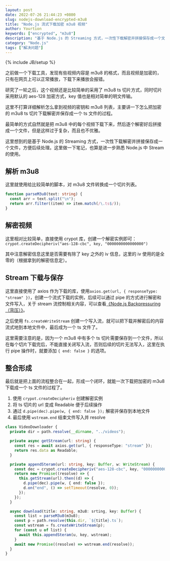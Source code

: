 ```yaml
---
layout: post
date: 2022-07-26 21:44:23 +0800
slug: nodejs-download-encrypted-m3u8
title: "Node.js 流式下载加密 m3u8 视频"
author: Yourtion
keywords: ["encrypted", "m3u8"]
description: "基于 Node.js 的 Streaming 方式，一次性下载解密并拼接保存成一个文件，方便后续处理。这里做一下笔记，也算是进一步熟悉 Node.js 中 Stream 的使用"
category: "Node.js"
tags: ["解决问题"]
---
```

{% include JB/setup %}

之前做一个下载工具，发现有些视频内容是 m3u8 的格式，而且视频是加密的，只有在网页上可以正常播放，下载下来播放会报错。

研究了一轮之后，这个视频还是比较简单的采用了 m3u8 ts 切片方式，同时切片采用默认的 aes-128 加密方式，key 值也是相对简单的明文传输。

这里不打算详细解析怎么拿到视频的密钥和 m3u8 列表，主要讲一下怎么把加密的 m3u8 ts 切片下载解密并保存成一个 ts 文件的过程。

最简单的方式自然就是把 m3u8 中的每个视频下载下来，然后逐个解密好后拼接成一个文件，但是这样过于复杂，而且也不优雅。

这里想到的是基于 Node.js 的 Streaming 方式，一次性下载解密并拼接保存成一个文件，方便后续处理。这里做一下笔记，也算是进一步熟悉 Node.js 中 Stream 的使用。

## 解析 m3u8

这里就使用给比较简单的脚本，对 m3u8 文件转换成一个切片列表。

```typescript
function parseM3u8(text: string) {
  const arr = text.split("\n");
  return arr.filter((item) => item.match(/\.ts$/));
}
```

## 解密视频

这里相对比较简单，直接使用 crypot 库，创建一个解密实例即可：`crypot.createDecipheriv("aes-128-cbc", key, "0000000000000000")`

其中注意解密信息这里是否需要有除了 key 之外的 iv 信息，这里的 iv 使用的是全零的（根据拿到的解密信息定）。

## Stream 下载与保存

这里直接使用了 axios 作为下载的库，使用`axios.get(url, { responseType: "stream" })`，创建一个流式下载的实例，后续可以通过 pipe 的方式进行解密和文件写入，关于 stream 流控制相关内容，可以查看[《Node.js Backpressuring（背压）》](https://blog.yourtion.com/nodejs-backpressuring.html)。

之后使用 `fs.createWriteStream` 创建一个写入流，就可以把下载并解密后的内容流式地到本地文件中，最后成为一个 ts 文件了。

这里需要注意的是，因为一个 m3u8 中有多个 ts 切片需要保存到一个文件，所以在每个切片下载完后，不能直接关闭写入流，否则后续的切片无法写入，这里在执行 pipe 操作时，就要添加 `{ end: false }` 的选项。

## 整合形成

最后就是把上面的流程整合在一起，形成一个闭环，就能一次下载把加密的 m3u8 下载成一个 ts 文件的过程了。

1. 使用 `crypot.createDecipheriv` 创建解密实例
2. 将 ts 切片的 url 变成 Readable 便于后续操作
3. 通过 `d.pipe(dec).pipe(w, { end: false });` 解密并保存到本地文件
4. 最后使用 `wstream.end` 结束文件写入并 resolve

```typescript
class VideoDownloader {
  private dir = path.resolve(__dirname, "../videos");

  private async getStream(url: string) {
    const res = await axios.get(url, { responseType: "stream" });
    return res.data as Readable;
  }

  private appendSteram(url: string, key: Buffer, w: WriteStream) {
    const dec = crypot.createDecipheriv("aes-128-cbc", key, "0000000000000000");
    return new Promise((resolve) => {
      this.getStream(url).then((d) => {
        d.pipe(dec).pipe(w, { end: false });
        d.on("end", () => setTimeout(resolve, 0));
      });
    });
  }

  async download(title: string, m3u8: srting, key: Buffer) {
    const list = parseM3u8(m3u8);
    const p = path.resolve(this.dir, `${title}.ts`);
    const wstream = fs.createWriteStream(p);
    for (const u of list) {
      await this.appendSteram(u, key, wstream);
    }
    await new Promise((resolve) => wstream.end(resolve));
  }
}
```
